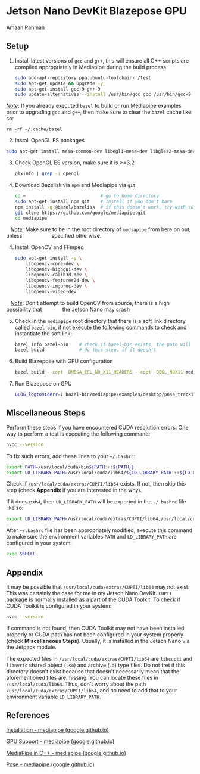 # Jetson Nano DevKit Blazepose GPU

Amaan Rahman 



## Setup

1. Install latest versions of `gcc` and `g++`, this will ensure all C++ scripts are compiled appropriately in Mediapipe during the build process
   
   ```bash
   sudo add-apt-repository ppa:ubuntu-toolchain-r/test
   sudo apt-get update && upgrade -y
   sudo apt-get install gcc-9 g++-9
   sudo update-alternatives --install /usr/bin/gcc gcc /usr/bin/gcc-9 60 --slave /usr/bin/g++ g++ /usr/bin/g++-9
   
   ```
<u><em>Note</em></u>: If you already executed `bazel` to build or run Mediapipe examples prior to upgrading `gcc` and `g++`, then make sure to clear the `bazel` cache like so: 
   ```
   rm -rf ~/.cache/bazel
   ```
2.  Install OpenGL ES packages
   
   ```bash
   sudo apt-get install mesa-common-dev libegl1-mesa-dev libgles2-mesa-dev mesa-utils
   ```

3. Check OpenGL ES version, make sure it is >=3.2
   
   ```bash
   glxinfo | grep -i opengl
   ```

4. Download Bazelisk via `npm` and Mediapipe via `git` 
   
   ```bash
   cd ~                            # go to home directory
   sudo apt-get install npm git    # install if you don't have
   npm install -g @bazel/bazelisk  # if this doesn't work, try with sudo
   git clone https://github.com/google/mediapipe.git
   cd mediapipe
   ```

   <u><em>Note</em></u>: Make sure to be in the root directory of `mediapipe` from here on out, unless                    specified otherwise.

4. Install OpenCV and FFmpeg 
   
   ```bash
   sudo apt-get install -y \
       libopencv-core-dev \
       libopencv-highgui-dev \
       libopencv-calib3d-dev \
       libopencv-features2d-dev \
       libopencv-imgproc-dev \
       libopencv-video-dev
   ```

   <u>*Note*</u>: Don't attempt to build OpenCV from source, there is a high possibility that                   the Jetson Nano may crash

5. Check in the `mediapipe` root directory that there is a soft link directory called `bazel-bin`, if not execute the following commands to check and instantiate the soft link: 
   
   ```bash
   bazel info bazel-bin    # check if bazel-bin exists, the path will be printed
   bazel build             # do this step, if it doesn't
   ```

6. Build Blazepose with GPU configuration
   
   ```bash
   bazel build --copt -DMESA_EGL_NO_X11_HEADERS --copt -DEGL_NOX11 mediapipe/examples/desktop/pose_tracking:pose_tracking_gpu
   ```

7. Run Blazepose on GPU
   
   ```bash
   GLOG_logtostderr=1 bazel-bin/mediapipe/examples/desktop/pose_tracking/pose_tracking_gpu --calculator_graph_config_file=mediapipe/graphs/pose_tracking/pose_tracking_gpus.pbtxt
   ```

## Miscellaneous Steps

Perform these steps if you have encountered CUDA resolution errors. One way to perform a test is executing the following command: 

```bash
nvcc --version
```

To fix such errors, add these lines to your `~/.bashrc`:

```bash
export PATH=/usr/local/cuda/bin${PATH:+:${PATH}}
export LD_LIBRARY_PATH=/usr/local/cuda/lib64/${LD_LIBRARY_PATH:+:${LD_LIBRARY_PATH}}
```

Check if `/usr/local/cuda/extras/CUPTI/lib64` exists. If not, then skip this step (check **Appendix** if you are interested in the why). 

If it does exist, then `LD_LIBRARY_PATH` will be exported in the `~/.bashrc` file like so:

```bash
export LD_LIBRARY_PATH=/usr/local/cuda/extras/CUPTI/lib64,/usr/local/cuda-10.1/lib64${LD_LIBRARY_PATH:+:${LD_LIBRARY_PATH}}
```

After `~/.bashrc` file has been appropriately modified, execute this command to make sure the environment variables `PATH` and `LD_LIBRARY_PATH` are configured in your system:

```bash
exec $SHELL
```

## Appendix

It may be possible that `/usr/local/cuda/extras/CUPTI/lib64` may not exist. This was certainly the case for me in my Jetson Nano DevKit. `CUPTI` package is normally installed as a part of the CUDA Toolkit. To check if CUDA Toolkit is configured in your system:

```bash
nvcc --version
```

If command is not found, then CUDA Toolkit may not have been installed properly or CUDA path has not been configured in your system properly (check **Miscellaneous Steps**). Usually, it is installed in the Jetson Nano via the Jetpack module. 

The expected files in `/usr/local/cuda/extras/CUPTI/lib64` are `libcupti` and `libnvrtc` shared object (`.so`) and archive (`.a`) type files. Do not fret if this directory doesn't exist because that doesn't necessarily mean that the aforementioned files are missing. You can locate these files in `/usr/local/cuda/lib64`. Thus, don't worry about the path `/usr/local/cuda/extras/CUPTI/lib64`, and no need to add that to your environment variable `LD_LIBRARY_PATH`. 

## References

[Installation - mediapipe (google.github.io)](https://google.github.io/mediapipe/getting_started/install.html)

[GPU Support - mediapipe (google.github.io)](https://google.github.io/mediapipe/getting_started/gpu_support.html)

[MediaPipe in C++ - mediapipe (google.github.io)](https://google.github.io/mediapipe/getting_started/cpp.html)

[Pose - mediapipe (google.github.io)](https://google.github.io/mediapipe/solutions/pose.html#desktop)


